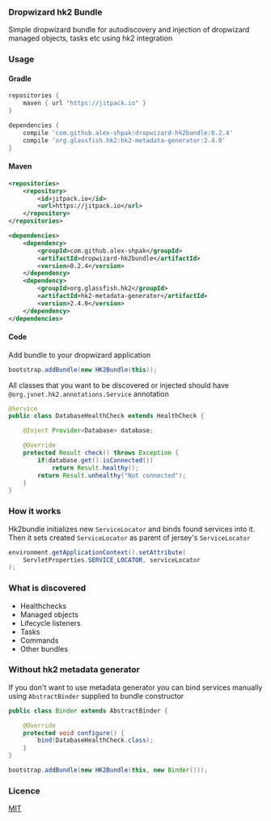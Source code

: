 ### Dropwizard hk2 Bundle
Simple dropwizard bundle for autodiscovery and injection of dropwizard managed objects, tasks etc using hk2 integration

### Usage
#### Gradle
```groovy
repositories {
    maven { url "https://jitpack.io" }
}
```
```groovy
dependencies {
    compile 'com.github.alex-shpak:dropwizard-hk2bundle:0.2.4'
    compile 'org.glassfish.hk2:hk2-metadata-generator:2.4.0'
}
```

#### Maven
```xml
<repositories>
    <repository>
        <id>jitpack.io</id>
        <url>https://jitpack.io</url>
    </repository>
</repositories>
```
```xml
<dependencies>
    <dependency>
        <groupId>com.github.alex-shpak</groupId>
        <artifactId>dropwizard-hk2bundle</artifactId>
        <version>0.2.4</version>
    </dependency>
    <dependency>
        <groupId>org.glassfish.hk2</groupId>
        <artifactId>hk2-metadata-generator</artifactId>
        <version>2.4.0</version>
    </dependency>
</dependencies>
```
#### Code
Add bundle to your dropwizard application
```java
bootstrap.addBundle(new HK2Bundle(this));
```
All classes that you want to be discovered or injected should have `@org.jvnet.hk2.annotations.Service` annotation

```java
@Service
public class DatabaseHealthCheck extends HealthCheck {

    @Inject Provider<Database> database;

    @Override
    protected Result check() throws Exception {
        if(database.get().isConnected())
            return Result.healthy();
        return Result.unhealthy("Not connected");
    }
}
```

### How it works
Hk2bundle initializes new `ServiceLocator` and binds found services into it.
Then it sets created `ServiceLocator` as parent of jersey's `ServiceLocator`
```java
environment.getApplicationContext().setAttribute(
    ServletProperties.SERVICE_LOCATOR, serviceLocator
);
```

### What is discovered
 - Healthchecks
 - Managed objects
 - Lifecycle listeners
 - Tasks
 - Commands
 - Other bundles

### Without hk2 metadata generator
If you don't want to use metadata generator you can bind services manually using `AbstractBinder` supplied to bundle constructor

```java
public class Binder extends AbstractBinder {

    @Override
    protected void configure() {
        bind(DatabaseHealthCheck.class);
    }
}
```
```java
bootstrap.addBundle(new HK2Bundle(this, new Binder()));
```

### Licence
[MIT](LICENCE)